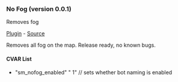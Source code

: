 ### No Fog (version 0.0.1)
Removes fog

[Plugin](plugins/nofog.smx?raw=true) - [Source](scripting/nofog.sp)

Removes all fog on the map. Release ready, no known bugs.

#### CVAR List
 * "sm_nofog_enabled" " 1" // sets whether bot naming is enabled

